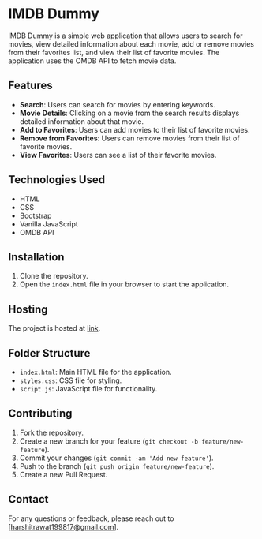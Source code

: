 # IMDB Dummy

IMDB Dummy is a simple web application that allows users to search for movies, view detailed information about each movie, add or remove movies from their favorites list, and view their list of favorite movies. The application uses the OMDB API to fetch movie data.

## Features

- **Search**: Users can search for movies by entering keywords.
- **Movie Details**: Clicking on a movie from the search results displays detailed information about that movie.
- **Add to Favorites**: Users can add movies to their list of favorite movies.
- **Remove from Favorites**: Users can remove movies from their list of favorite movies.
- **View Favorites**: Users can see a list of their favorite movies.

## Technologies Used

- HTML
- CSS
- Bootstrap
- Vanilla JavaScript
- OMDB API

## Installation

1. Clone the repository.
2. Open the `index.html` file in your browser to start the application.

## Hosting

The project is hosted at [link](https://harshitrawat199817.github.io/IMDB/).

## Folder Structure

- `index.html`: Main HTML file for the application.
- `styles.css`: CSS file for styling.
- `script.js`: JavaScript file for functionality.

## Contributing

1. Fork the repository.
2. Create a new branch for your feature (`git checkout -b feature/new-feature`).
3. Commit your changes (`git commit -am 'Add new feature'`).
4. Push to the branch (`git push origin feature/new-feature`).
5. Create a new Pull Request.

## Contact

For any questions or feedback, please reach out to [harshitrawat199817@gmail.com].
